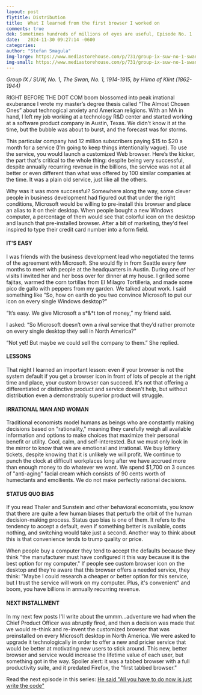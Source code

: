 ```yaml
---
layout: post
flytitle: Distribution
title:  What I learned from the first browser I worked on
comments: true
dek: Sometimes hundreds of millions of eyes are useful, Episode No. 1
date:   2024-11-30 09:27:14 -0600
categories:
author: "Stefan Smagula"
img-large: https://www.mediastorehouse.com/p/731/group-ix-suw-no-1-swan-no-19782289.jpg
img-small: https://www.mediastorehouse.com/p/731/group-ix-suw-no-1-swan-no-19782289.jpg
---
```

*Group IX / SUW, No. 1, The Swan, No. 1, 1914-1915, by Hilma af Klint (1862-1944)* 

RIGHT BEFORE THE DOT COM boom blossomed into peak irrational exuberance I wrote my master’s degree thesis called “The Almost Chosen Ones” about technogical anxiety and American religions. With an MA in hand, I left my job working at a  technology R&D center and started working at a software product company in Austin, Texas. We didn't know it at the time, but the bubble was about to burst, and the forecast was for storms.

This particular company had 12 million subscribers paying $15 to $20 a month for a service (I’m going to keep things intentionally vague). To use the service, you would launch a customized Web browser. Here’s the kicker, the part that's critical to the whole thing: despite being very successful, despite annually recurring revenue in the billions, the service was not at all better or even different than what was offered by 100 similar companies at the time. It was a plain old service, just like all the others.

Why was it was more successful? Somewhere along the way, some clever people in business development had figured out that under the right conditions, Microsoft would be willing to pre-install this browser and place an alias to it on their desktop. When people bought a new Windows computer, a percentage of them would see that colorful icon on the desktop and launch that pre-installed browser. After a bit of marketing, they'd feel inspired to type their credit card number into a form field. 

#### IT'S EASY

I was friends with the business development lead who negotiated the terms of the agreement with Microsoft. She would fly in from Seattle every few months to meet with people at the headquarters in Austin. During one of her visits I invited her and her boss over for dinner at my house. I grilled some fajitas, warmed the corn tortillas from El Milagro Tortilleria, and made some pico de gallo with peppers from my garden. We talked about work. I said something like “So, how on earth do you two convince Microsoft to put our icon on every single Windows desktop?”

“It’s easy. We give Microsoft a s*&*t ton of money,” my friend said.

I asked: “So Microsoft doesn’t own a rival service that they’d rather promote on every single desktop they sell in North America?”

“Not yet! But maybe we could sell the company to them.” She replied.

#### LESSONS
That night I learned an important lesson: even if your browser is not the system default if you get a browser icon in front of lots of people at the right time and place, your custom browser can succeed. It's not that offering a differentiated or distinctive product and service doesn't help, but without distribution even a demonstrably superior product will struggle. 

#### IRRATIONAL MAN AND WOMAN
Traditional economists model humans as beings who are constantly making decisions based on "rationality," meaning they carefully weigh all available information and options to make choices that maximize their personal benefit or utility. Cool, calm, and self-interested. But we must only look in the mirror to know that we are emotional and irrational. We buy lottery tickets, despite knowing that it is unlikely we will profit. We continue to punch the clock at difficult workplaces long after we have accrued more than enough money to do whatever we want. We spend $1,700 on 3 ounces of "anti-aging" facial cream which consists of 90 cents worth of humectants and emollients. We do not make perfectly rational decisions. 

#### STATUS QUO BIAS
If you read Thaler and Sunstein and other behavioral economists, you know that there are quite a few human biases that perturb the orbit of the human decision-making process. Status quo bias is one of them. It refers to the tendency to accept a default, even if something better is available, costs nothing, and switching would take just a second. Another way to think about this is that convenience tends to trump quality or price. 

When people buy a computer they tend to accept the defaults because they think "the manufacturer must have configured it this way because it is the best option for my computer." If people see custom browser icon on the desktop and they're aware that this browser offers a needed service, they think: "Maybe I could research a cheaper or better option for this service, but I trust the service will work on my computer. Plus, it's convenient" and boom, you have billions in annually recurring revenue.

#### NEXT INSTALLMENT
In my next few posts I'll write about the ummm...adventure we had when the Chief Product Officer was abruptly fired, and then a decision was made that we would re-think and re-invent the customized browser that was preinstalled on every Microsoft desktop in North America. We were asked to upgrade it technologically in order to offer a new and pricier service that would be better at motivating new users to stick around. This new, better browser and service would increase the lifetime value of each user, but something got in the way. Spoiler alert: it was a tabbed browser with a full productivity suite, and it predated Firefox, the "first tabbed browser."

Read the next episode in this series: [He said "All you have to do now is just write the code"](/2024/12/08/a_new_browser.html)
